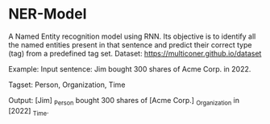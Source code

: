 # NER-Model
A Named Entity recognition model using RNN. Its objective is to identify all the named entities present in
that sentence and predict their correct type (tag) from a predefined tag set.
Dataset: https://multiconer.github.io/dataset

Example:
Input sentence: Jim bought 300 shares of Acme Corp. in 2022.

Tagset: Person, Organization, Time

Output: [Jim] <sub>Person</sub> bought 300 shares of [Acme Corp.] <sub>Organization</sub> in [2022] <sub>Time</sub>.


